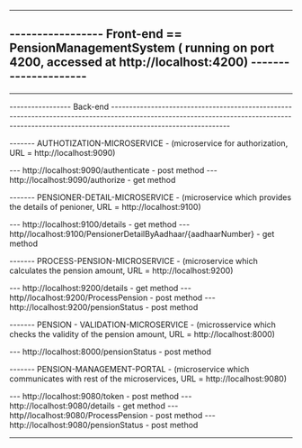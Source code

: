--------------------------------------------------------------------------------------------------------------------------------------------
-----------------    Front-end  ==  PensionManagementSystem ( running on port 4200, accessed at http://localhost:4200) ---------------------
--------------------------------------------------------------------------------------------------------------------------------------------



--------------------------------------------------------------------------------------------------------------------------------------------
-----------------                       Back-end                     ---------------------------------------------------------------------------------------------------------------------------------------------------------------------------------------------

-------  AUTHOTIZATION-MICROSERVICE -  (microservice for authorization, URL = http://localhost:9090)

--- http://localhost:9090/authenticate - post method
--- http://localhost:9090/authorize - get method 

-------  PENSIONER-DETAIL-MICROSERVICE - (microservice which provides the details of penioner, URL = http://localhost:9100)

--- http://localhost:9100/details - get method
--- http//localhost:9100/PensionerDetailByAadhaar/{aadhaarNumber} - get method

-------  PROCESS-PENSION-MICROSERVICE - (microservice which calculates the pension amount, URL = http://localhost:9200)

--- http://localhost:9200/details - get method
--- http//localhost:9200/ProcessPension - post method
--- http://localhost:9200/pensionStatus - post method



-------  PENSION - VALIDATION-MICROSERVICE - (microsservice which checks the validity of the pension amount, URL = http://localhost:8000)

--- http://localhost:8000/pensionStatus - post method



-------  PENSION-MANAGEMENT-PORTAL - (microservice which communicates with rest of the microservices, URL = http://localhost:9080)

--- http://localhost:9080/token - post method
--- http://localhost:9080/details - get method
--- http//localhost:9080/ProcessPension - post method
--- http://localhost:9080/pensionStatus - post method

---------------------------------------------------------------------------------------------------------------------------------
